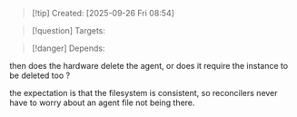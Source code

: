 
>[!tip] Created: [2025-09-26 Fri 08:54]

>[!question] Targets: 

>[!danger] Depends: 

then does the hardware delete the agent, or does it require the instance to be deleted too ?

the expectation is that the filesystem is consistent, so reconcilers never have to worry about an agent file not being there.